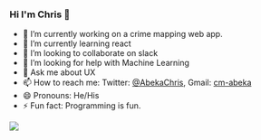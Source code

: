 ### Hi I'm Chris 👋

- 🔭 I’m currently working on a crime mapping web app.
- 🌱 I’m currently learning react
- 👯 I’m looking to collaborate on slack
- 🤔 I’m looking for help with Machine Learning
- 💬 Ask me about UX
- 📫 How to reach me: Twitter: [@AbekaChris](https://twitter.com/AbekaChris), Gmail: [cm-abeka](cmabeka2016@gmail.com)
- 😄 Pronouns: He/His
- ⚡ Fun fact: Programming is fun.

<img src="https://github-readme-stats.vercel.app/api?username=CM-Abeka&&show_icons=true&title_color=ffffff&icon_color=da6936&text_color=a3cf44&bg_color=2c2e35">
